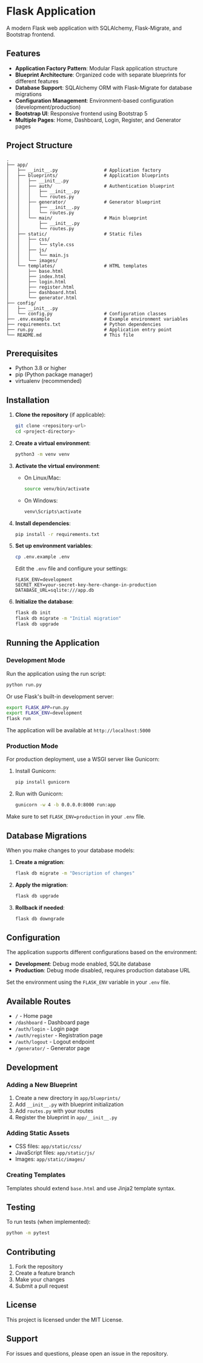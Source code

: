 # Flask Application

A modern Flask web application with SQLAlchemy, Flask-Migrate, and Bootstrap frontend.

## Features

- **Application Factory Pattern**: Modular Flask application structure
- **Blueprint Architecture**: Organized code with separate blueprints for different features
- **Database Support**: SQLAlchemy ORM with Flask-Migrate for database migrations
- **Configuration Management**: Environment-based configuration (development/production)
- **Bootstrap UI**: Responsive frontend using Bootstrap 5
- **Multiple Pages**: Home, Dashboard, Login, Register, and Generator pages

## Project Structure

```
.
├── app/
│   ├── __init__.py                 # Application factory
│   ├── blueprints/                 # Application blueprints
│   │   ├── __init__.py
│   │   ├── auth/                   # Authentication blueprint
│   │   │   ├── __init__.py
│   │   │   └── routes.py
│   │   ├── generator/              # Generator blueprint
│   │   │   ├── __init__.py
│   │   │   └── routes.py
│   │   └── main/                   # Main blueprint
│   │       ├── __init__.py
│   │       └── routes.py
│   ├── static/                     # Static files
│   │   ├── css/
│   │   │   └── style.css
│   │   ├── js/
│   │   │   └── main.js
│   │   └── images/
│   └── templates/                  # HTML templates
│       ├── base.html
│       ├── index.html
│       ├── login.html
│       ├── register.html
│       ├── dashboard.html
│       └── generator.html
├── config/
│   ├── __init__.py
│   └── config.py                   # Configuration classes
├── .env.example                    # Example environment variables
├── requirements.txt                # Python dependencies
├── run.py                          # Application entry point
└── README.md                       # This file
```

## Prerequisites

- Python 3.8 or higher
- pip (Python package manager)
- virtualenv (recommended)

## Installation

1. **Clone the repository** (if applicable):
   ```bash
   git clone <repository-url>
   cd <project-directory>
   ```

2. **Create a virtual environment**:
   ```bash
   python3 -m venv venv
   ```

3. **Activate the virtual environment**:
   - On Linux/Mac:
     ```bash
     source venv/bin/activate
     ```
   - On Windows:
     ```bash
     venv\Scripts\activate
     ```

4. **Install dependencies**:
   ```bash
   pip install -r requirements.txt
   ```

5. **Set up environment variables**:
   ```bash
   cp .env.example .env
   ```
   
   Edit the `.env` file and configure your settings:
   ```
   FLASK_ENV=development
   SECRET_KEY=your-secret-key-here-change-in-production
   DATABASE_URL=sqlite:///app.db
   ```

6. **Initialize the database**:
   ```bash
   flask db init
   flask db migrate -m "Initial migration"
   flask db upgrade
   ```

## Running the Application

### Development Mode

Run the application using the run script:

```bash
python run.py
```

Or use Flask's built-in development server:

```bash
export FLASK_APP=run.py
export FLASK_ENV=development
flask run
```

The application will be available at `http://localhost:5000`

### Production Mode

For production deployment, use a WSGI server like Gunicorn:

1. Install Gunicorn:
   ```bash
   pip install gunicorn
   ```

2. Run with Gunicorn:
   ```bash
   gunicorn -w 4 -b 0.0.0.0:8000 run:app
   ```

Make sure to set `FLASK_ENV=production` in your `.env` file.

## Database Migrations

When you make changes to your database models:

1. **Create a migration**:
   ```bash
   flask db migrate -m "Description of changes"
   ```

2. **Apply the migration**:
   ```bash
   flask db upgrade
   ```

3. **Rollback if needed**:
   ```bash
   flask db downgrade
   ```

## Configuration

The application supports different configurations based on the environment:

- **Development**: Debug mode enabled, SQLite database
- **Production**: Debug mode disabled, requires production database URL

Set the environment using the `FLASK_ENV` variable in your `.env` file.

## Available Routes

- `/` - Home page
- `/dashboard` - Dashboard page
- `/auth/login` - Login page
- `/auth/register` - Registration page
- `/auth/logout` - Logout endpoint
- `/generator/` - Generator page

## Development

### Adding a New Blueprint

1. Create a new directory in `app/blueprints/`
2. Add `__init__.py` with blueprint initialization
3. Add `routes.py` with your routes
4. Register the blueprint in `app/__init__.py`

### Adding Static Assets

- CSS files: `app/static/css/`
- JavaScript files: `app/static/js/`
- Images: `app/static/images/`

### Creating Templates

Templates should extend `base.html` and use Jinja2 template syntax.

## Testing

To run tests (when implemented):

```bash
python -m pytest
```

## Contributing

1. Fork the repository
2. Create a feature branch
3. Make your changes
4. Submit a pull request

## License

This project is licensed under the MIT License.

## Support

For issues and questions, please open an issue in the repository.
